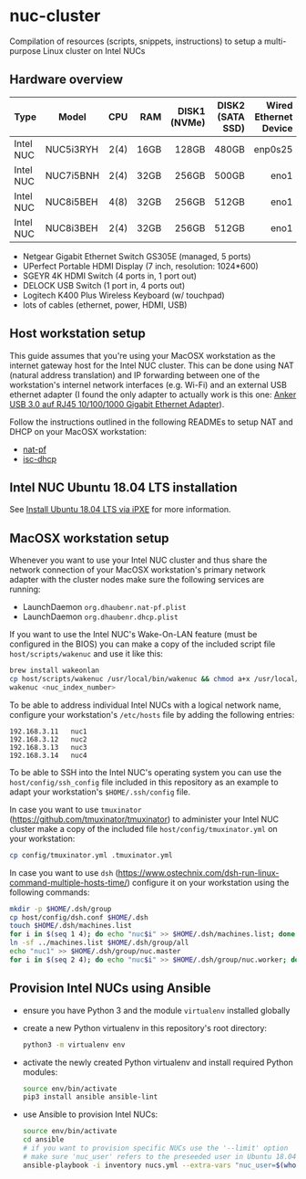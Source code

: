 # nuc-cluster

Compilation of resources (scripts, snippets, instructions) to setup a multi-purpose Linux cluster on Intel NUCs

## Hardware overview

| Type      | Model      | CPU  | RAM    | DISK1 (NVMe) | DISK2 (SATA SSD) | Wired Ethernet Device | NODE INDEX |
|-----------|------------|-----:|-------:|-------------:|-----------------:|----------------------:|-----------:|
| Intel NUC | NUC5i3RYH  | 2(4) | 16GB   | 128GB        | 480GB            | enp0s25               | 1          |
| Intel NUC | NUC7i5BNH  | 2(4) | 32GB   | 256GB        | 500GB            | eno1                  | 2          |
| Intel NUC | NUC8i5BEH  | 4(8) | 32GB   | 256GB        | 512GB            | eno1                  | 3          |
| Intel NUC | NUC8i3BEH  | 2(4) | 32GB   | 256GB        | 512GB            | eno1                  | 4          |

- Netgear Gigabit Ethernet Switch GS305E (managed, 5 ports)
- UPerfect Portable HDMI Display (7 inch, resolution: 1024*600)
- SGEYR 4K HDMI Switch (4 ports in, 1 port out)
- DELOCK USB Switch (1 port in, 4 ports out)
- Logitech K400 Plus Wireless Keyboard (w/ touchpad)
- lots of cables (ethernet, power, HDMI, USB)

## Host workstation setup

This guide assumes that you're using your MacOSX workstation as the internet gateway host for
the Intel NUC cluster. This can be done using NAT (natural address translation) and IP forwarding between one of the workstation's internel network interfaces (e.g. Wi-Fi) and an external USB ethernet adapter (I found the only adapter to actually work is this one: [Anker USB 3.0 auf RJ45 10/100/1000 Gigabit Ethernet Adapter](https://www.amazon.de/gp/product/B00NPJV4YY/ref=ppx_yo_dt_b_search_asin_title?ie=UTF8&psc=1)).

Follow the instructions outlined in the following READMEs to setup NAT and DHCP on your MacOSX workstation:

- [nat-pf](./host/config/network_boot/native/nat-pf/README.md)
- [isc-dhcp](./host/config/network_boot/native/isc-dhcp/README.md)

## Intel NUC Ubuntu 18.04 LTS installation

See [Install Ubuntu 18.04 LTS via iPXE](host/config/network_boot/README.md) for more information.

## MacOSX workstation setup

Whenever you want to use your Intel NUC cluster and thus share the network connection of your MacOSX workstation's primary network adapter with the cluster nodes make sure the following services are running:

- LaunchDaemon `org.dhaubenr.nat-pf.plist`
- LaunchDaemon `org.dhaubenr.dhcp.plist`

If you want to use the Intel NUC's Wake-On-LAN feature (must be configured in the BIOS) you can make a copy of the included script file `host/scripts/wakenuc` and use it like this:

```bash
brew install wakeonlan
cp host/scripts/wakenuc /usr/local/bin/wakenuc && chmod a+x /usr/local/bin/wakenuc
wakenuc <nuc_index_number>
```

To be able to address individual Intel NUCs with a logical network name, configure your workstation's `/etc/hosts` file by adding the following entries:

```text
192.168.3.11   nuc1
192.168.3.12   nuc2
192.168.3.13   nuc3
192.168.3.14   nuc4
```

To be able to SSH into the Intel NUC's operating system you can use the `host/config/ssh_config` file included in this repository as an example to adapt your workstation's `$HOME/.ssh/config` file.

In case you want to use `tmuxinator` (<https://github.com/tmuxinator/tmuxinator>) to administer your Intel NUC cluster make a copy of the included file `host/config/tmuxinator.yml` on your workstation:

```bash
cp config/tmuxinator.yml .tmuxinator.yml
```

In case you want to use `dsh` (<https://www.ostechnix.com/dsh-run-linux-command-multiple-hosts-time/>) configure it on your workstation using the following commands:

```bash
mkdir -p $HOME/.dsh/group
cp host/config/dsh.conf $HOME/.dsh
touch $HOME/.dsh/machines.list
for i in $(seq 1 4); do echo "nuc$i" >> $HOME/.dsh/machines.list; done
ln -sf ../machines.list $HOME/.dsh/group/all
echo "nuc1" >> $HOME/.dsh/group/nuc.master
for i in $(seq 2 4); do echo "nuc$i" >> $HOME/.dsh/group/nuc.worker; done
```

## Provision Intel NUCs using Ansible

- ensure you have Python 3 and the module `virtualenv` installed globally
- create a new Python virtualenv in this repository's root directory:

  ```bash
  python3 -m virtualenv env
  ```

- activate the newly created Python virtualenv and install required Python modules:

  ```bash
  source env/bin/activate
  pip3 install ansible ansible-lint
  ```

- use Ansible to provision Intel NUCs:

  ```bash
  source env/bin/activate
  cd ansible
  # if you want to provision specific NUCs use the '--limit' option
  # make sure 'nuc_user' refers to the preseeded user in Ubuntu 18.04 LTS
  ansible-playbook -i inventory nucs.yml --extra-vars "nuc_user=$(whoami)" --ask-become-pass [--limit nucs[0]]
  ```
